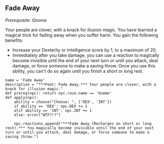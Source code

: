 ## Fade Away
*Prerequisite: Gnome*

Your people are clever, with a knack for illusion magic. You have learned a magical trick for fading away when you suffer harm. You gain the following benefits:

* Increase your Dexterity or Intelligence score by 1, to a maximum of 20.
* Immediately after you take damage, you can use a reaction to magically become invisible until the end of your next turn or until you attack, deal damage, or force someone to make a saving throw. Once you use this ability, you can't do so again until you finish a short or long rest.

```
name = 'Fade Away'
description = "***Feat: Fade Away.*** Your people are clever, with a knack for illusion magic."
def prereq(npc): return npc.race.name == 'Gnome'
def apply(npc):
    ability = choose("Choose: ", ['DEX', 'INT'])
    if ability == 'DEX': npc.DEX += 1
    elif ability == 'INT': npc.INT += 1
    else: error("WTF?!?")

    npc.reactions.append("***Fade Away (Recharges on short or long rest).*** You magically become invisible until the end of your next turn or until you attack, deal damage, or force someone to make a saving throw.")
```
